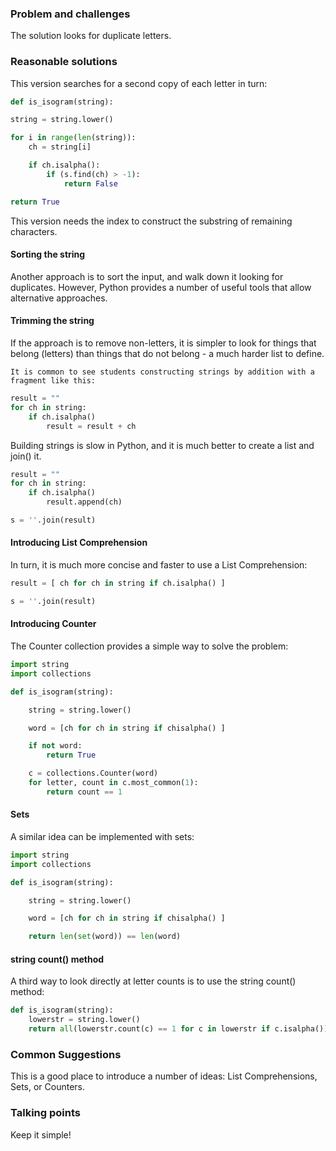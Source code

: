### Problem and challenges

The solution looks for duplicate letters.

### Reasonable solutions
	
This version searches for a second copy of each letter in turn:
	
```python
def is_isogram(string):

string = string.lower()

for i in range(len(string)):
	ch = string[i]

	if ch.isalpha():
		if (s.find(ch) > -1):
			return False

return True
```

This version needs the index to construct the substring of remaining characters.

#### Sorting the string
    
Another approach is to sort the input, and walk down it looking for
duplicates. However, Python provides a number of useful tools that allow
alternative approaches.  

#### Trimming the string

If the approach is to remove non-letters, it is simpler to look for things that
belong (letters) than things that do not belong - a much harder list to define.

    It is common to see students constructing strings by addition with a
    fragment like this:

```python
result = ""
for ch in string:
	if ch.isalpha()
		result = result + ch
```

Building strings is slow in Python, and it is much better to create a list and join() it.

```python
result = ""
for ch in string:
	if ch.isalpha()
		result.append(ch)

s = ''.join(result)
```

#### Introducing List Comprehension

In turn, it is much more concise and faster to use a List Comprehension:

```python
result = [ ch for ch in string if ch.isalpha() ]

s = ''.join(result)
```

#### Introducing Counter

The Counter collection provides a simple way to solve the problem:

```python
import string
import collections

def is_isogram(string):

	string = string.lower()

	word = [ch for ch in string if chisalpha() ]

	if not word:
		return True

	c = collections.Counter(word)
	for letter, count in c.most_common(1):
		return count == 1
```

#### Sets

A similar idea can be implemented with sets:

```python
import string
import collections

def is_isogram(string):

	string = string.lower()

	word = [ch for ch in string if chisalpha() ]

	return len(set(word)) == len(word)
```

#### string count() method

A third way to look directly at letter counts is to use the string count() method:

```python
def is_isogram(string):
    lowerstr = string.lower()
    return all(lowerstr.count(c) == 1 for c in lowerstr if c.isalpha())
```

### Common Suggestions

This is a good place to introduce a number of ideas: List Comprehensions, Sets, or Counters.

### Talking points

Keep it simple!
